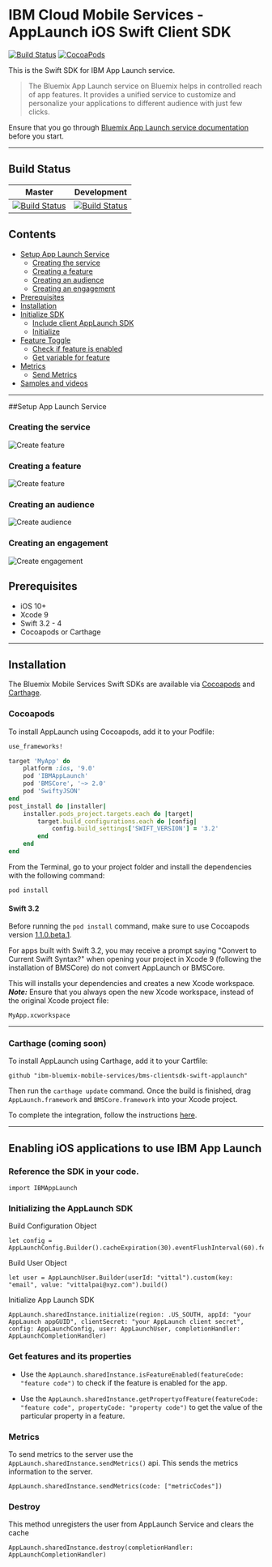 # IBM Cloud Mobile Services - AppLaunch iOS Swift Client SDK

[![Build Status](https://travis-ci.org/ibm-bluemix-mobile-services/bms-clientsdk-swift-applaunch.svg?branch=master)](https://travis-ci.org/ibm-bluemix-mobile-services/bms-clientsdk-swift-applaunch)
[![CocoaPods](https://img.shields.io/cocoapods/v/IBMAppLaunch.svg)](https://github.com/ibm-bluemix-mobile-services/bms-clientsdk-swift-applaunch)

This is the Swift SDK for IBM App Launch service.

>The Bluemix App Launch service on Bluemix helps in controlled reach of app features. It provides a unified service to customize and personalize your applications to different audience with just few clicks.

Ensure that you go through [Bluemix App Launch service documentation](https://console-regional.ng.bluemix.net/docs/services/app-launch/index.html) before you start.

***

## Build Status

| Master | Development |
|:------:|:-----------:|
|  [![Build Status](https://travis-ci.org/ibm-bluemix-mobile-services/bms-clientsdk-swift-applaunch.svg?branch=master)](https://travis-ci.org/ibm-bluemix-mobile-services/bms-clientsdk-swift-applaunch)      |    [![Build Status](https://travis-ci.org/ibm-bluemix-mobile-services/bms-clientsdk-swift-applaunch.svg?branch=development)](https://travis-ci.org/ibm-bluemix-mobile-services/bms-clientsdk-swift-applaunch)         |

## Contents
- [Setup App Launch Service](#setup-app-launch-service)
	 - [Creating the service](#creating-the-service)
	 - [Creating a feature](#creating-a-feature)
	 - [Creating an audience](#creating-an-audience)
	 - [Creating an engagement](#creating-an-engagement)
- [Prerequisites](#prerequisites)
- [Installation](#installation)
- [Initialize SDK](#initialize-sdk)
	- [Include client AppLaunch SDK](#include-client-appLaunch-sdk)
	- [Initialize](#initialize)
- [Feature Toggle](#feature-toggle)
	- [Check if feature is enabled](#check-if-feature-is-enabled)
	- [Get variable for feature](#get-variable-for-feature)
- [Metrics](#metrics)
	- [Send Metrics](#send-metrics)
- [Samples and videos](#samples-and-videos)

***
##Setup App Launch Service
### Creating the service
![Create feature](https://github.com/ibm-bluemix-mobile-services/bms-clientsdk-android-applaunch/blob/development/Images/create_service.gif)
### Creating a feature
![Create feature](https://github.com/ibm-bluemix-mobile-services/bms-clientsdk-android-applaunch/blob/development/Images/create_feature.gif)
### Creating an audience
![Create audience](https://github.com/ibm-bluemix-mobile-services/bms-clientsdk-android-applaunch/blob/development/Images/create_audience.gif)
### Creating an engagement
![Create engagement](https://github.com/ibm-bluemix-mobile-services/bms-clientsdk-android-applaunch/blob/development/Images/create_engagement.gif)

## Prerequisites

- iOS 10+
- Xcode 9
- Swift 3.2 - 4
- Cocoapods or Carthage

***

## Installation

The Bluemix Mobile Services Swift SDKs are available via [Cocoapods](http://cocoapods.org/) and [Carthage](https://github.com/Carthage/Carthage).

### Cocoapods
To install AppLaunch using Cocoapods, add it to your Podfile:

```ruby
use_frameworks!

target 'MyApp' do
    platform :ios, '9.0'
    pod 'IBMAppLaunch'
    pod 'BMSCore', '~> 2.0'
    pod 'SwiftyJSON'
end
post_install do |installer|
    installer.pods_project.targets.each do |target|
        target.build_configurations.each do |config|
            config.build_settings['SWIFT_VERSION'] = '3.2'
        end
    end
end
```
From the Terminal, go to your project folder and install the dependencies with the following command:

```
pod install
```



#### Swift 3.2

Before running the `pod install` command, make sure to use Cocoapods version [1.1.0.beta.1](https://github.com/CocoaPods/CocoaPods/releases/tag/1.1.0.beta.1).

For apps built with Swift 3.2, you may receive a prompt saying "Convert to Current Swift Syntax?" when opening your project in Xcode 9 (following the installation of BMSCore) do not convert AppLaunch or BMSCore.

This will installs your dependencies and creates a new Xcode workspace.
***Note:*** Ensure that you always open the new Xcode workspace, instead of the original Xcode project file:

```
MyApp.xcworkspace
```
***

### Carthage (coming soon)
To install AppLaunch using Carthage, add it to your Cartfile:

```
github "ibm-bluemix-mobile-services/bms-clientsdk-swift-applaunch"
```

Then run the `carthage update` command. Once the build is finished, drag `AppLaunch.framework` and `BMSCore.framework` into your Xcode project.

To complete the integration, follow the instructions [here](https://github.com/Carthage/Carthage#getting-started).

***

## Enabling iOS applications to use IBM App Launch

### Reference the SDK in your code.

```
import IBMAppLaunch
```
### Initializing the AppLaunch SDK

Build Configuration Object
```
let config =   AppLaunchConfig.Builder().cacheExpiration(30).eventFlushInterval(60).fetchPolicy(.REFRESH_ON_EXPIRY).build()
```

Build User Object
```
let user = AppLaunchUser.Builder(userId: "vittal").custom(key: "email", value: "vittalpai@xyz.com").build()
```

Initialize App Launch SDK

```
AppLaunch.sharedInstance.initialize(region: .US_SOUTH, appId: "your AppLaunch appGUID", clientSecret: "your AppLaunch client secret", config: AppLaunchConfig, user: AppLaunchUser, completionHandler: AppLaunchCompletionHandler)
```

### Get features and its properties

* Use the ```AppLaunch.sharedInstance.isFeatureEnabled(featureCode: "feature code")``` to check if the feature is enabled for the app.

* Use the ```AppLaunch.sharedInstance.getPropertyofFeature(featureCode: "feature code", propertyCode: "property code")``` to get the value of the particular property in a feature.

### Metrics

To send metrics to the server use the ```AppLaunch.sharedInstance.sendMetrics()``` api. This sends the metrics information to the server.

```
AppLaunch.sharedInstance.sendMetrics(code: ["metricCodes"])
```

### Destroy

This method unregisters the user from AppLaunch Service and clears the cache

```
AppLaunch.sharedInstance.destroy(completionHandler: AppLaunchCompletionHandler)
```

